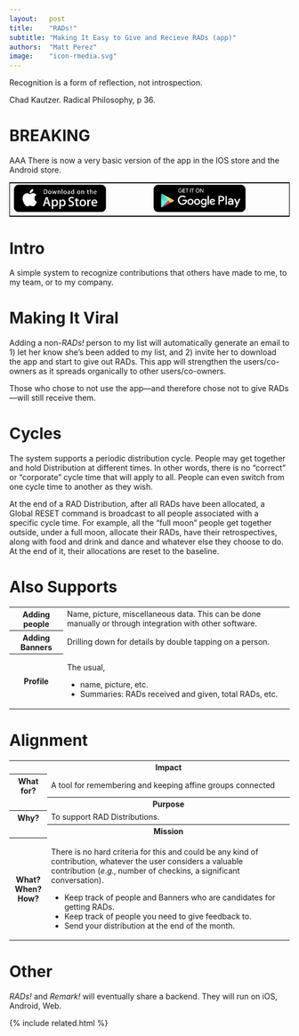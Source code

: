 ```yaml
---
layout:   post
title:    "RADs!"
subtitle: "Making It Easy to Give and Recieve RADs (app)"
authors:  "Matt Perez"
image:    "icon-rmedia.svg"
---
```


<div style="display: none; ">
 <p>A simple system to recognize contributions that others have made to me, to my team, or to my company.</p>
</div>

<div class="_citation">
 <p>Recognition is a form of reflection, not introspection.</p>
 <p id="_signature">Chad Kautzer. Radical Philosophy, p 36.</p>
</div>

<h1>BREAKING</h1>
 <p>AAA There is now a very basic version of the app in the IOS store and the Android store.</p>
  <div class="_center">
   <table style="border:1px solid black; ">
    <tr>
     <td>
      <a href="https://apps.apple.com/mx/app/rads/id6447589527?l=en">
       <img
        src="/assets/img/pic-apple-download-button.svg"
        width="70%"
        alt="The Apple store pseudo button">
      </a>
     </td>
     <td>
      <a href="#">
       <img
        src="/assets/img/pic-android-download-button.svg"
        width="70%"
        alt="The Android store pseudo button">
      </a>
     </td>
    </tr>
   </table>
  </div>

<h1>Intro</h1>
 <p>A simple system to recognize contributions that others have made to me, to my team, or to my company.</p>
 
<h1>Making It Viral</h1>
 <p>Adding a non-<em><span class="_paradigm">RAD</span>s!</em> person to my list will automatically generate an email to 1) let her know she&rsquo;s been added to my list, and 2) invite her to download the app and start to give out <span class="_paradigm">RAD</span>s. This app will strengthen the users/co-owners as it spreads organically to other users/co-owners.</p>
 <p>Those who chose to not use the app—and therefore chose not to give <span class="_paradigm">RAD</span>s—will still receive them.</p>
 
<h1>Cycles</h1>
 <p>The system supports a periodic distribution cycle. People may get together and hold Distribution at different times. In other words, there is no &ldquo;correct&rdquo; or &ldquo;corporate&rdquo; cycle time that will apply to all. People can even switch from one cycle time to another as they wish.</p>
 <p>At the end of a <span class="_paradigm">RAD</span> Distribution, after all <span class="_paradigm">RAD</span>s have been allocated, a Global RESET command is broadcast to all people associated with a specific cycle time. For example, all the &ldquo;full moon&rdquo; people get together outside, under a full moon, allocate their <span class="_paradigm">RAD</span>s, have their retrospectives, along with food and drink and dance and whatever else they choose to do. At the end of it, their allocations are reset to the baseline.</p>
 
<h1>Also Supports</h1>
 <div class="_center">
  <table class="_h2table">
   <tr>
    <th>Adding people</th>
    <td>Name, picture, miscellaneous data. This can be done manually or through integration with other software.</td>
   </tr>
   <tr>
    <th>Adding Banners</th>
    <td>Drilling down for details by double tapping on a person.</td>
   </tr>
   <tr>
    <th>Profile</th>
    <td>
     <p>The usual,</p>
     <ul>
      <li>name, picture, etc.</li>
      <li>Summaries: <span class="_paradigm">RAD</span>s received and given, total <span class="_paradigm">RAD</span>s, etc.</li>
     </ul>
    </td>
   </tr>
  </table>
 </div>

<h1>Alignment</h1>
 <div class="_center">
  <table class="_explicitalignment">
   <tr id="_background">
    <td></td>
    <th>Impact</th>
   </tr>
   <tr>
    <th>What for?</th>
    <td>A tool for remembering and keeping affine groups connected</td>
   </tr>
   <tr id="_background">
    <td></td>
    <th>Purpose</th>
   </tr>
   <tr>
    <th>Why?</th>
    <td>To support <span class="_paradigm">RAD</span> Distributions.</td>
   </tr>
   <tr id="_background">
    <td></td>
    <th>Mission</th>
   </tr>
   <tr>
    <th>
     What?<br>
     When?<br>
     How?
    </th>
    <td>
     <p>There is no hard criteria for this and could be any kind of contribution, whatever the user considers a valuable contribution (<em>e.g.</em>, number of checkins, a significant conversation).</p>
      <ul>
       <li>Keep track of people and Banners who are candidates for getting <span class="_paradigm">RAD</span>s.</li>
       <li>Keep track of people you need to give feedback to.</li>
       <li>Send your distribution at the end of the month.</li>
      </ul>
     </td>
    </tr>
  </table>
 </div>

<h1>Other</h1>
 <p><em>RADs!</em> and <em>Remark!</em> will eventually share a backend. They will run on iOS, Android, Web.</p>

{% include related.html %}

